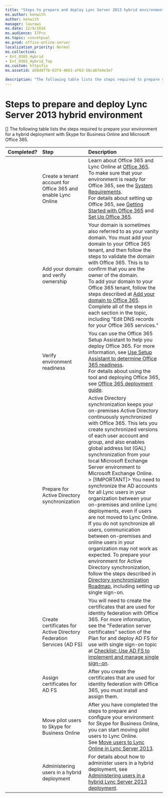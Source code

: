 ```yaml
---
title: "Steps to prepare and deploy Lync Server 2013 hybrid environment"
ms.author: kenwith
author: kenwith
manager: laurawi
ms.date: 12/9/2016
ms.audience: ITPro
ms.topic: concetpual
ms.prod: office-online-server
localization_priority: Normal
ms.collection:
- Ent_O365_Hybrid
- Ent_O365_Hybrid_Top
ms.custom: httpsfix
ms.assetid: a50d4f7b-63f4-4663-af63-56ca87e4e3e7

description: "The following table lists the steps required to prepare your environment for a hybrid deployment with Skype for Business Online and Microsoft Office 365."
---
```


# Steps to prepare and deploy Lync Server 2013 hybrid environment
[]
The following table lists the steps required to prepare your environment for a hybrid deployment with Skype for Business Online and Microsoft Office 365.
  
|**Completed?**|**Step**|**Description**|
|:-----|:-----|:-----|
||Create a tenant account for Office 365 and enable Lync Online  <br/> |Learn about Office 365 and Lync Online at [Office 365](https://go.microsoft.com/fwlink/p/?LinkId=254980).  <br/> To make sure that your environment is ready for Office 365, see the [System Requirements](https://go.microsoft.com/fwlink/p/?LinkId=401408).  <br/> For details about setting up Office 365, see [Getting Started with Office 365](https://go.microsoft.com/fwlink/p/?LinkId=254982) and [Set Up Office 365](http://go.microsoft.com/fwlink/p/?LinkId=254979).  <br/> |
||Add your domain and verify ownership  <br/> |Your domain is sometimes also referred to as your vanity domain. You must add your domain to your Office 365 tenant, and then follow the steps to validate the domain with Office 365. This is to confirm that you are the owner of the domain.  <br/> To add your domain to your Office 365 tenant, follow the steps described at [Add your domain to Office 365](https://go.microsoft.com/fwlink/p/?LinkId=254983).  <br/> Complete all of the steps in each section in the topic, including "Edit DNS records for your Office 365 services."  <br/> |
||Verify environment readiness  <br/> |You can use the Office 365 Setup Assistant to help you deploy Office 365. For more information, see [Use Setup Assistant to determine Office 365 readiness](https://go.microsoft.com/fwlink/p/?LinkId=254985).  <br/> For details about using the tool and deploying Office 365, see [Office 365 deployment guide](https://go.microsoft.com/fwlink/p/?LinkId=257337).  <br/> |
||Prepare for Active Directory synchronization  <br/> |Active Directory synchronization keeps your on-premises Active Directory continuously synchronized with Office 365. This lets you create synchronized versions of each user account and group, and also enables global address list (GAL) synchronization from your local Microsoft Exchange Server environment to Microsoft Exchange Online.  <br/> > [!IMPORTANT]> You need to synchronize the AD accounts for all Lync users in your organization between your on-premises and online Lync deployments, even if users are not moved to Lync Online. If you do not synchronize all users, communication between on-premises and online users in your organization may not work as expected.           To prepare your environment for Active Directory synchronization, follow the steps described in [Directory synchronization Roadmap](https://go.microsoft.com/fwlink/p/?LinkId=254988), including setting up single sign-on.  <br/> |
||Create certificates for Active Directory Federation Services (AD FS)  <br/> |You will need to create the certificates that are used for identity federation with Office 365. For more information, see the "Federation server certificates" section of the Plan for and deploy AD FS for use with single sign-on topic at [Checklist: Use AD FS to implement and manage single sign-on](https://go.microsoft.com/fwlink/p/?LinkId=285376).  <br/> |
||Assign certificates for AD FS  <br/> |After you create the certificates that are used for identity federation with Office 365, you must install and assign them.  <br/> |
||Move pilot users to Skype for Business Online  <br/> |After you have completed the steps to prepare and configure your environment for Skype for Business Online, you can start moving pilot users to Lync Online.  <br/> See [Move users to Lync Online in Lync Server 2013](move-users-to-lync-online.md).  <br/> |
||Administering users in a hybrid deployment  <br/> |For details about how to administer users in a hybrid deployment, see [Administering users in a hybrid Lync Server 2013 deployment](administering-users-in-a-hybrid-deployment.md).  <br/> |
   

